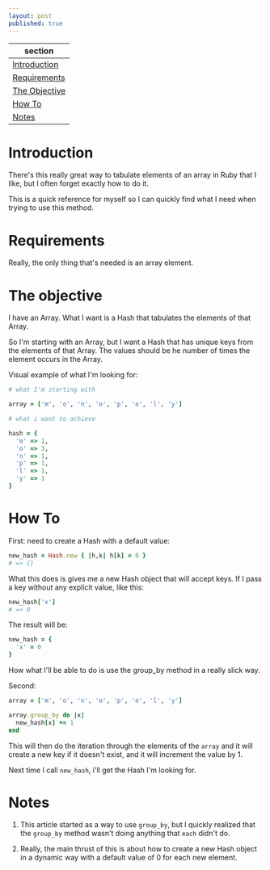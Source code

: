 ```yaml
---
layout: post
published: true
---
```

|section|
|-------|
|[Introduction](#introduction)|
|[Requirements](#requirements)|
|[The Objective](#the-objective)|
|[How To](#how-to)|
|[Notes](#notes)|


# Introduction

There's this really great way to tabulate elements of an array in Ruby that I like, but I often forget exactly how to do it.

This is a quick reference for myself so I can quickly find what I need when trying to use this method.

# Requirements

Really, the only thing that's needed is an array element.

# The objective

I have an Array. What I want is a Hash that tabulates the elements of that Array.

So I'm starting with an Array, but I want a Hash that has unique keys from the elements of that Array. The values should be he number of times the element occurs in the Array.

Visual example of what I'm looking for:

```ruby
# what I'm starting with

array = ['m', 'o', 'n', 'o', 'p', 'o', 'l', 'y']
```

```ruby
# what i want to achieve

hash = {
  'm' => 1,
  'o' => 3,
  'n' => 1,
  'p' => 1,
  'l' => 1,
  'y' => 1
}
```

# How To

First: need to create a Hash with a default value:

```ruby
new_hash = Hash.new { |h,k| h[k] = 0 }
# => {}
```

What this does is gives me a new Hash object that will accept keys. If I pass a key without any explicit value, like this:

```ruby
new_hash['x']
# => 0
```

The result will be:

```ruby
new_hash = {
  'x' = 0
}
```

How what I'll be able to do is use the group_by method in a really slick way.

Second:

```ruby
array = ['m', 'o', 'n', 'o', 'p', 'o', 'l', 'y']

array.group_by do |x|
  new_hash[x] += 1
end
```

This will then do the iteration through the elements of the `array` and it will create a new key if it doesn't exist, and it will increment the value by 1.

Next time I call `new_hash`, i'll get the Hash I'm looking for.

# Notes

1. This article started as a way to use `group_by`, but I quickly realized that the `group_by` method wasn't doing anything that `each` didn't do.
   
2. Really, the main thrust of this is about how to create a new Hash object in a dynamic way with a default value of 0 for each new element.